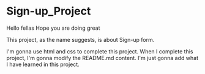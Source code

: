 # Sign-up_Project

Hello fellas
Hope you are doing great

This project, as the name suggests, is about Sign-up form.

I'm gonna use html and css to complete this project.
When I complete this project, I'm gonna modify the README.md content. I'm just gonna add what I have learned in this project. 